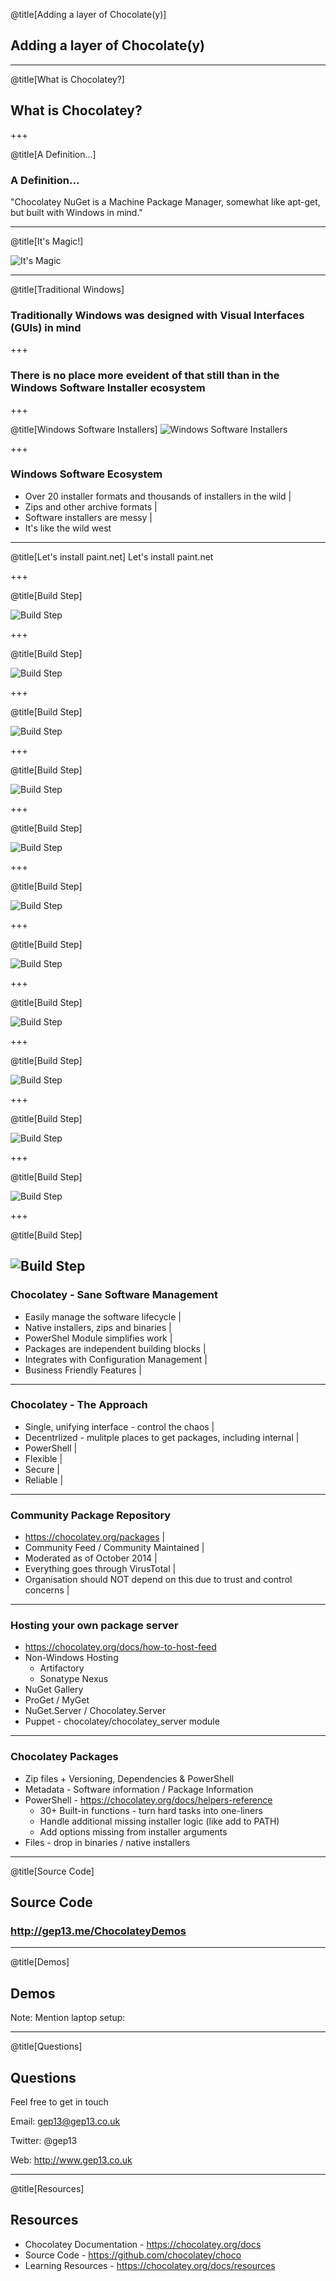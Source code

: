 @title[Adding a layer of Chocolate(y)]

## Adding a layer of Chocolate(y)

---
@title[What is Chocolatey?]

## What is Chocolatey?

+++

@title[A Definition...]

### A Definition...

"Chocolatey NuGet is a Machine Package Manager, somewhat like apt-get, but built with Windows in mind."

---

@title[It's Magic!]

![It's Magic](assets/images/magic.gif)

---

@title[Traditional Windows]

### Traditionally Windows was designed with Visual Interfaces (GUIs) in mind

+++

### There is no place more eveident of that still than in the Windows Software Installer ecosystem

+++

@title[Windows Software Installers]
![Windows Software Installers](assets/images/picard-meme.png)

+++

### Windows Software Ecosystem

- Over 20 installer formats and thousands of installers in the wild |
- Zips and other archive formats |
- Software installers are messy |
- It's like the wild west

---

@title[Let's install paint.net]
Let's install paint.net

+++

@title[Build Step]

<!-- .slide: data-transition="none" -->
![Build Step](assets/images/install-paint.net-step-1.png)

+++

@title[Build Step]

<!-- .slide: data-transition="none" -->
![Build Step](assets/images/install-paint.net-step-2.png)

+++

@title[Build Step]

<!-- .slide: data-transition="none" -->
![Build Step](assets/images/install-paint.net-step-3.png)

+++

@title[Build Step]

<!-- .slide: data-transition="none" -->
![Build Step](assets/images/install-paint.net-step-4.png)

+++

@title[Build Step]

<!-- .slide: data-transition="none" -->
![Build Step](assets/images/install-paint.net-step-5.png)

+++

@title[Build Step]

<!-- .slide: data-transition="none" -->
![Build Step](assets/images/install-paint.net-step-6.png)

+++

@title[Build Step]

<!-- .slide: data-transition="none" -->
![Build Step](assets/images/install-paint.net-step-7.png)

+++

@title[Build Step]

<!-- .slide: data-transition="none" -->
![Build Step](assets/images/install-paint.net-step-8.png)

+++

@title[Build Step]

<!-- .slide: data-transition="none" -->
![Build Step](assets/images/install-paint.net-step-9.png)

+++

@title[Build Step]

<!-- .slide: data-transition="none" -->
![Build Step](assets/images/install-paint.net-step-10.png)

+++

@title[Build Step]

<!-- .slide: data-transition="none" -->
![Build Step](assets/images/install-paint.net-step-11.png)

+++

@title[Build Step]

<!-- .slide: data-transition="none" -->
![Build Step](assets/images/install-paint.net-step-12.png)
---

### Chocolatey - Sane Software Management

- Easily manage the software lifecycle |
- Native installers, zips and binaries |
- PowerShel Module simplifies work |
- Packages are independent building blocks |
- Integrates with Configuration Management |
- Business Friendly Features |

---

### Chocolatey - The Approach

- Single, unifying interface - control the chaos |
- Decentrlized - mulitple places to get packages, including internal |
- PowerShell |
- Flexible |
- Secure |
- Reliable |

---

### Community Package Repository

- https://chocolatey.org/packages |
- Community Feed / Community Maintained |
- Moderated as of October 2014 |
- Everything goes through VirusTotal |
- Organisation should NOT depend on this due to trust and control concerns |

---

### Hosting your own package server

- https://chocolatey.org/docs/how-to-host-feed
- Non-Windows Hosting
  - Artifactory
  - Sonatype Nexus
- NuGet Gallery
- ProGet / MyGet
- NuGet.Server / Chocolatey.Server
- Puppet - chocolatey/chocolatey_server module

---

### Chocolatey Packages

- Zip files + Versioning, Dependencies & PowerShell
- Metadata - Software information / Package Information
- PowerShell - https://chocolatey.org/docs/helpers-reference
  - 30+ Built-in functions - turn hard tasks into one-liners
  - Handle additional missing installer logic (like add to PATH)
  - Add options missing from installer arguments
- Files - drop in binaries / native installers

---

@title[Source Code]

## Source Code

### http://gep13.me/ChocolateyDemos

---

@title[Demos]

## Demos

Note:
Mention laptop setup:

---

@title[Questions]

## Questions

Feel free to get in touch

Email: gep13@gep13.co.uk

Twitter: @gep13

Web: http://www.gep13.co.uk

---

@title[Resources]

## Resources

* Chocolatey Documentation - https://chocolatey.org/docs
* Source Code - https://github.com/chocolatey/choco
* Learning Resources - https://chocolatey.org/docs/resources
